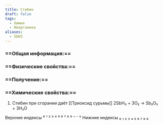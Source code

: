 ```yaml
---
title: Стибин
draft: false
tags:
  - Химия
  - Неорганика
aliases:
  - SbH3
---
```

### ==Общая информация:==
### ==Физические свойства:==
### ==Получение:==
### ==Химические свойства:==
1. Стибин при сгорании даёт [[Триоксид сурьмы]]
						2SbH₃ + 3O₂ → Sb₂O₃ + 3H₂O

Верхние индексы ⁰ ¹ ² ³ ⁴ ⁵ ⁶ ⁷ ⁸ ⁹ ⁺ ⁻ °
Нижние индексы ₀ ₁ ₂ ₃ ₄ ₅ ₆ ₇ ₈ ₉ 
